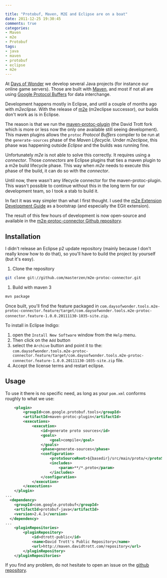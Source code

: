 ```yaml
---

title: "Protobuf, Maven, M2E and Eclipse are on a boat"
date: 2011-12-25 19:30:45
comments: true
categories:
- Maven
- m2e
- Protobuf
tags:
- java
- maven
- protobuf
- eclipse
- m2e
---
```

At [Days of Wonder](http://www.daysofwonder.com/) we develop several Java projects (for instance our online game servers).
Those are built with [Maven](http://maven.apache.org/), and most if not all are using [Google Protocol Buffers](http://code.google.com/p/protobuf/) for data interchange.

Development happens mostly in Eclipse, and until a couple of months ago with _m2eclipse_. With the release of [m2e](http://eclipse.org/m2e/) (m2eclipse successor), our builds don't work as is in Eclipse.

The reason is that we run the [maven-protoc-plugin](https://github.com/dtrott/maven-protoc-plugin) (the David Trott fork which is more or less now the only one available still seeing development). This maven plugins allows the ``protoc`` _Protocol Buffers_ compiler to be run at the ``generate-sources`` phase of the _Maven Lifecycle_. Under _m2eclipse_, this phase was happening outside _Eclipse_ and the builds was running fine. 

Unfortunately _m2e_ is not able to solve this correctly. It requires using a _connector_. Those _connectors_ are Eclipse plugins that ties a maven plugin to a m2e build lifecycle phase. This way when _m2e_ needs to execute this phase of the build, it can do so with the _connector_.

Until now, there wasn't any lifecycle connector for the maven-protoc-plugin. This wasn't possible to continue without this in the long term for our development team, so I took a stab to build it.

In fact it was way simpler than what I first thought. I used the [m2e Extension Development Guide](http://wiki.eclipse.org/M2E_Extension_Development) as a bootstrap (and especially the EGit extension).

The result of this few hours of development is now open-source and available in the [m2e-protoc-connector Github repository](https://github.com/masterzen/m2e-protoc-connector).

## Installation

I didn't release an Eclipse p2 update repository (mainly because I don't really know how to do that), so you'll have to build the project by yourself (but it's easy).

1. Clone the repository

```sh
git clone git://github.com/masterzen/m2e-protoc-connector.git
```

1. Build with maven 3

```sh
mvn package
```

Once built, you'll find the feature packaged in ``com.daysofwonder.tools.m2e-protoc-connector.feature/target/com.daysofwonder.tools.m2e-protoc-connector.feature-1.0.0.20111130-1035-site.zip``.

To install in Eclipse Indigo:

1. open the ``Install New Software`` window from the ``Help`` menu.
1. Then click on the ``Add`` button
1. select the ``Archive`` button and point it to the:
``com.daysofwonder.tools.m2e-protoc-connector.feature/target/com.daysofwonder.tools.m2e-protoc-connector.feature-1.0.0.20111130-1035-site.zip`` file.
1. Accept the license terms and restart eclipse.

## Usage

To use it there is no specific need, as long as your ``pom.xml`` conforms roughly to what we use:

```xml
    <plugin>
        <groupId>com.google.protobuf.tools</groupId>
        <artifactId>maven-protoc-plugin</artifactId>
        <executions>
            <execution>
                <id>generate proto sources</id>
                <goals>
                    <goal>compile</goal>
                </goals>
                <phase>generate-sources</phase>
                <configuration>
                    <protoSourceRoot>${basedir}/src/main/proto/</protoSourceRoot>
                    <includes>
                        <param>**/*.proto</param>
                    </includes>
                </configuration>
            </execution>
        </executions>
    </plugin>
...
  <dependency>
    <groupId>com.google.protobuf</groupId>
    <artifactId>protobuf-java</artifactId>
    <version>2.4.1</version>
  </dependency>
...
    <pluginRepositories>
        <pluginRepository>
            <id>dtrott-public</id>
            <name>David Trott's Public Repository</name>
            <url>http://maven.davidtrott.com/repository</url>
        </pluginRepository>
    </pluginRepositories>
```

If you find any problem, do not hesitate to open an issue on the [github repository](https://github.com/masterzen/m2e-protoc-connector).
